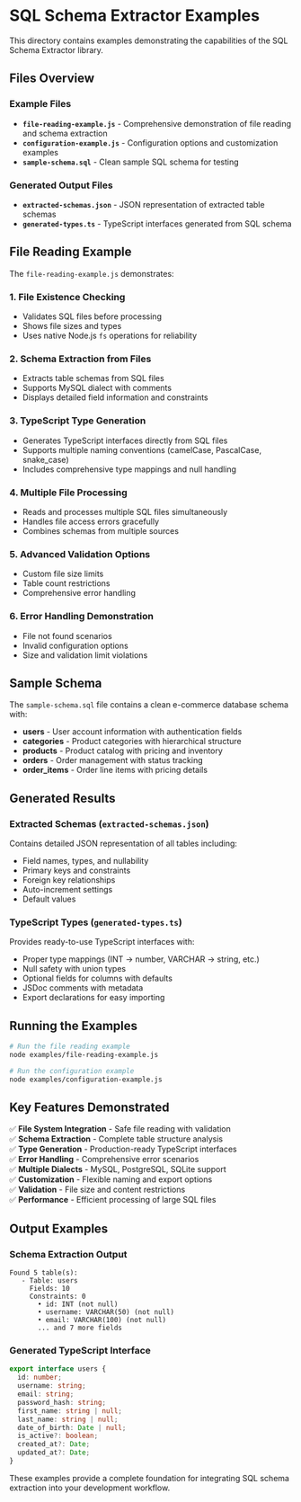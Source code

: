 # SQL Schema Extractor Examples

This directory contains examples demonstrating the capabilities of the SQL Schema Extractor library.

## Files Overview

### Example Files
- **`file-reading-example.js`** - Comprehensive demonstration of file reading and schema extraction
- **`configuration-example.js`** - Configuration options and customization examples
- **`sample-schema.sql`** - Clean sample SQL schema for testing

### Generated Output Files
- **`extracted-schemas.json`** - JSON representation of extracted table schemas
- **`generated-types.ts`** - TypeScript interfaces generated from SQL schema

## File Reading Example

The `file-reading-example.js` demonstrates:

### 1. File Existence Checking
- Validates SQL files before processing
- Shows file sizes and types
- Uses native Node.js `fs` operations for reliability

### 2. Schema Extraction from Files
- Extracts table schemas from SQL files
- Supports MySQL dialect with comments
- Displays detailed field information and constraints

### 3. TypeScript Type Generation
- Generates TypeScript interfaces directly from SQL files
- Supports multiple naming conventions (camelCase, PascalCase, snake_case)
- Includes comprehensive type mappings and null handling

### 4. Multiple File Processing
- Reads and processes multiple SQL files simultaneously
- Handles file access errors gracefully
- Combines schemas from multiple sources

### 5. Advanced Validation Options
- Custom file size limits
- Table count restrictions
- Comprehensive error handling

### 6. Error Handling Demonstration
- File not found scenarios
- Invalid configuration options
- Size and validation limit violations

## Sample Schema

The `sample-schema.sql` file contains a clean e-commerce database schema with:

- **users** - User account information with authentication fields
- **categories** - Product categories with hierarchical structure
- **products** - Product catalog with pricing and inventory
- **orders** - Order management with status tracking
- **order_items** - Order line items with pricing details

## Generated Results

### Extracted Schemas (`extracted-schemas.json`)
Contains detailed JSON representation of all tables including:
- Field names, types, and nullability
- Primary keys and constraints
- Foreign key relationships
- Auto-increment settings
- Default values

### TypeScript Types (`generated-types.ts`)
Provides ready-to-use TypeScript interfaces with:
- Proper type mappings (INT → number, VARCHAR → string, etc.)
- Null safety with union types
- Optional fields for columns with defaults
- JSDoc comments with metadata
- Export declarations for easy importing

## Running the Examples

```bash
# Run the file reading example
node examples/file-reading-example.js

# Run the configuration example
node examples/configuration-example.js
```

## Key Features Demonstrated

✅ **File System Integration** - Safe file reading with validation  
✅ **Schema Extraction** - Complete table structure analysis  
✅ **Type Generation** - Production-ready TypeScript interfaces  
✅ **Error Handling** - Comprehensive error scenarios  
✅ **Multiple Dialects** - MySQL, PostgreSQL, SQLite support  
✅ **Customization** - Flexible naming and export options  
✅ **Validation** - File size and content restrictions  
✅ **Performance** - Efficient processing of large SQL files  

## Output Examples

### Schema Extraction Output
```
Found 5 table(s):
   - Table: users
     Fields: 10
     Constraints: 0
       • id: INT (not null)
       • username: VARCHAR(50) (not null)
       • email: VARCHAR(100) (not null)
       ... and 7 more fields
```

### Generated TypeScript Interface
```typescript
export interface users {
  id: number;
  username: string;
  email: string;
  password_hash: string;
  first_name: string | null;
  last_name: string | null;
  date_of_birth: Date | null;
  is_active?: boolean;
  created_at?: Date;
  updated_at?: Date;
}
```

These examples provide a complete foundation for integrating SQL schema extraction into your development workflow.